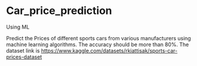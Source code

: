 # Car_price_prediction
Using ML

Predict the Prices of different sports cars from various manufacturers using machine learning algorithms. The accuracy should be more than 80%. The dataset link is https://www.kaggle.com/datasets/rkiattisak/sports-car-prices-dataset
